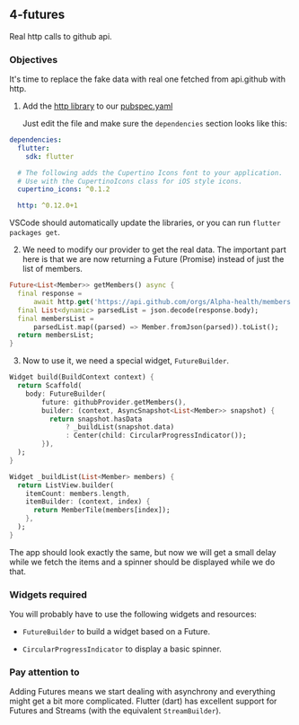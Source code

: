 ## 4-futures

Real http calls to github api.

### Objectives

It's time to replace the fake data with real one fetched from api.github with http.

1. Add the [http library](https://pub.dartlang.org/packages/http) to our [pubspec.yaml](../pubspec.yaml)

   Just edit the file and make sure the `dependencies` section looks like this:

```yaml
dependencies:
  flutter:
    sdk: flutter

  # The following adds the Cupertino Icons font to your application.
  # Use with the CupertinoIcons class for iOS style icons.
  cupertino_icons: ^0.1.2

  http: ^0.12.0+1
```

VSCode should automatically update the libraries, or you can run `flutter packages get`.

2. We need to modify our provider to get the real data. The important part here is that we are now returning a Future (Promise) instead of just the list of members.

```dart
Future<List<Member>> getMembers() async {
  final response =
      await http.get('https://api.github.com/orgs/Alpha-health/members');
  final List<dynamic> parsedList = json.decode(response.body);
  final membersList =
      parsedList.map((parsed) => Member.fromJson(parsed)).toList();
  return membersList;
}
```

3. Now to use it, we need a special widget, `FutureBuilder`.

```dart
Widget build(BuildContext context) {
  return Scaffold(
    body: FutureBuilder(
        future: githubProvider.getMembers(),
        builder: (context, AsyncSnapshot<List<Member>> snapshot) {
          return snapshot.hasData
              ? _buildList(snapshot.data)
              : Center(child: CircularProgressIndicator());
        }),
  );
}

Widget _buildList(List<Member> members) {
  return ListView.builder(
    itemCount: members.length,
    itemBuilder: (context, index) {
      return MemberTile(members[index]);
    },
  );
}
```

The app should look exactly the same, but now we will get a small delay while we fetch the items and a spinner should be displayed while we do that.

### Widgets required

You will probably have to use the following widgets and resources:

- `FutureBuilder` to build a widget based on a Future.

- `CircularProgressIndicator` to display a basic spinner.

### Pay attention to

Adding Futures means we start dealing with asynchrony and everything might get a bit more complicated. Flutter (dart) has excellent support for Futures and Streams (with the equivalent `StreamBuilder`).
